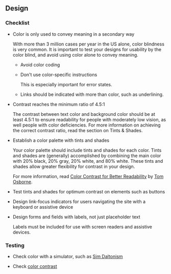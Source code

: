 ## Design  

### Checklist

- Color is only used to convey meaning in a secondary way  

    With more than 3 million cases per year in the US alone, color blindness is very common. It is important to test your designs for usability by the color blind, and avoid using color alone to convey meaning.

	- Avoid color coding  

	- Don't use color-specific instructions  

        This is especially important for error states.  

	- Links should be indicated with more than color, such as underlining.  

- Contrast reaches the minimum ratio of 4.5:1  

    The contrast between text color and background color should be at least 4.5:1 to ensure readability for people with moderately low vision, as well people with color deficiencies. For more information on achieving the correct contrast ratio, read the section on Tints & Shades.

- Establish a color palette with tints and shades  

    Your color palette should include tints and shades for each color. Tints and shades are (generally) accomplished by combining the main color with 20% black, 20% gray, 20% white, and 80% white. These tints and shades allow greater flexibility for contrast in your design.

    For more information, read [Color Contrast for Better Readability](https://viget.com/inspire/color-contrast) by [Tom Osborne](https://viget.com/about/team/tosborne).

- Test tints and shades for optimum contrast on elements such as buttons  

- Design link-focus indicators for users navigating the site with a keyboard or assistive device  

- Design forms and fields with labels, not just placeholder text  

	Labels must be included for use with screen readers and assistive devices.  

### Testing  

- Check color with a simulator, such as [Sim Daltonism](http://michelf.ca/projects/sim-daltonism)  

- Check [color contrast](http://snook.ca/technical/colour_contrast/colour.html)  
